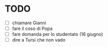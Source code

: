 # TODO

- [ ] chiamare Gianni
- [ ] fare il coso di Popa
- [ ] fare domanda per lo studentato (16 giugno)
- [ ] dire a Tursi che non vado
